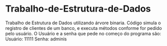 # Trabalho-de-Estrutura-de-Dados
Trabalho de Estrutura de Dados utilizando árvore binaria.
Código simula o registro de clientes de um banco, e executa métodos conforme for pedido pelo usuário.
O Usuário e a senha que pede no começo do programa são: 
Usuário: 11111
Senha: adminis
